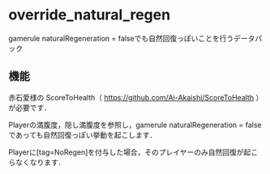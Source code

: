 # override_natural_regen
gamerule naturalRegeneration = falseでも自然回復っぽいことを行うデータパック

## 機能

赤石愛様の ScoreToHealth（
https://github.com/Ai-Akaishi/ScoreToHealth
）が必要です．

Playerの満腹度，隠し満腹度を参照し，gamerule naturalRegeneration = falseであっても自然回復っぽい挙動を起こします．

Playerに[tag=NoRegen]を付与した場合，そのプレイヤーのみ自然回復が起こらなくなります．
